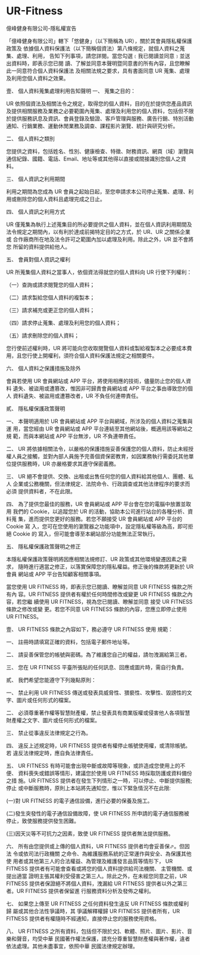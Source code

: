 # UR-Fitness
億峰健身有限公司-隱私權宣告

「億峰健身有限公司」轄下「悠健身」（以下簡稱為 UR），關於其會員隱私權保護政策及 依據個人資料保護法（以下簡稱個資法）第八條規定，就個人資料之蒐集、處理、利用， 告知下列事項，請您詳閱。當您勾選﹝我已閱讀並同意﹞並送出資料時，即表示您已閱 讀、了解並同意本聲明暨同意書的所有內容，且您瞭解此一同意符合個人資料保護法 及相關法規之要求，具有書面同意 UR 蒐集、處理及利用您個人資料之效果。

壹、 個人資料蒐集處理利用告知聲明
一、 蒐集之目的：

UR 依照個資法及相關法令之規定，取得您的個人資料，目的在於提供您產品資訊 及提供相關服務及業務之必要範圍內蒐集、處理及利用您的個人資料，包括但不限 於提供服務訊息及資訊、會員登錄及驗證、客戶管理與服務、廣告行銷、特別活動 通知、行銷業務、運動休閒業務及調查、課程影片瀏覽、統計與研究分析。


二、 個人資料之類別

您提供之資料，包括姓名、性別、健康檢查、特徵、財務資訊、網頁（域）瀏覽與 通信紀錄、國籍、電話、Email、地址等或其他得以直接或間接識別您個人之資料。


三、 個人資訊之利用期間

利用之期間為您成為 UR 會員之起始日起，至您申請求本公司停止蒐集、處理、利 用或刪除您的個人資料且處理完成之日止。


四、 個人資訊之利用方式

UR 僅蒐集為執行上述蒐集目的所必要提供之個人資料，並在個人資訊利用期間及 法令規定之期間內，以有利於達成前揭特定目的之方式，於 UR、UR 之關係企業或 合作廠商所在地及法令許可之範圍內加以處理及利用。除此之外，UR 並不會將您 所留的資料提供給他人。


五、 會員對個人資訊之權利

UR 所蒐集個人資料之當事人，依個資法得就您的個人資料向 UR 行使下列權利：


（一）查詢或請求閱覽您的個人資料；

（二）請求製給您個人資料的複製本；

（三）請求補充或更正您的個人資料；

（四）請求停止蒐集、處理及利用您的個人資料；

（五）請求刪除您的個人資料；

您行使前述權利時，UR 將可能向您收取閱覽個人資料或製給複製本之必要成本費 用，且您行使上開權利，須符合個人資料保護法規定之相關要件。

六、 個人資料之保護措施及除外

會員若使用 UR 會員網站或 APP 平台，將使用相應的技術，儘量防止您的個人資料 遺失、被盜用或遭篡改，惟因非可歸責會員網站或 APP 平台之事由導致您的個人 資料遺失、被盜用或遭篡改者，UR 不負任何連帶責任。


貳、 隱私權保護政策聲明

一、 本聲明適用於 UR 會員網站或 APP 平台與網域，所涉及的個人資料之蒐集與運 用，當您經由 UR 會員網站或 APP 平台連結至其他網站後，概適用該等網站之規 範，而與本網站或 APP 平台無涉，UR 不負連帶責任。

二、 UR 將依據相關法令，以嚴格的保護措施妥善保護您的個人資料，防止未經授 權人員之接觸，並對內部人員施予完善個資保密教育，如因業務執行需委託其他單 位提供服務時，UR 亦嚴格要求其遵守保密義務。

三、 UR 絕不會提供、交換、出租或出售任何您的個人資料給其他個人、團體、私人 企業或公務機關，但法律規定、法院命令、行政調查或其他法律程序的要求而必須 提供資料者，不在此限。

四、 為了提供您最佳的服務，UR 會員網站或 APP 平台會在您的電腦中放置並取用 我們的 Cookie，以追蹤您於 UR 的活動，協助本公司進行站台的各種分析、資料蒐 集，進而提供您更好的服務。若您不願接受 UR 會員網站或 APP 平台的 Cookie 寫 入，您可在您使用的瀏覽器之功能項中，設定隱私權等級為高，即可拒絕 Cookie 的 寫入，但可能會導至本網站部分功能無法正常執行。

五、 隱私權保護政策聲明之修正

本隱私權保護政策聲明將因應相關法規修訂、UR 政策或其他環境變遷因素之需求， 隨時進行適當之修正，以落實保障您的隱私權益。修正後的條款將更新於 UR 會員 網站或 APP 平台告知顧客相關事項。


當您使用 UR FITNESS 時，即表示您已閱讀、瞭解並同意 UR FITNESS 條款之所有內 容。UR FITNESS 提供者有權於任何時間修改或變更 UR FITNESS 條款之內容，若您繼 續使用 UR FITNESS，視為您已閱讀、瞭解並同意 接受 UR FITNESS 條款之修改或變 更。若您不同意 UR FITNESS 條款的內容，您應立即停止使用 UR FITNESS。


壹、 UR FITNESS 條款之內容如下，務必遵守 UR FITNESS 使用 規範：

一、 註冊時請填寫正確的資料，包括電子郵件地址等。

二、 請妥善保管您的帳號與密碼。為了維護您自己的權益，請勿洩漏給第三者。

三、 您在 UR FITNESS 平臺所張貼的任何訊息、回應或圖片時，需自行負責。

貳、 我們希望您能遵守下列幾點原則：

一、 禁止利用 UR FITNESS 傳送或發表具威脅性、猥褻性、攻擊性、毀謗性的文 字、圖片或任何形式的檔案。

二、 必須尊重著作權等智慧財產權，禁止發表具有商業版權或侵害他人各項智慧 財產權之文字、圖片或任何形式的檔案。

三、 禁止從事違反法律規定之行為。

四、 違反上述規定時，UR FITNESS 提供者有權停止帳號使用權，或清除帳號。若 違反法律規定時，應自負法律責任。

五、 UR FITNESS 有時可能會出現中斷或故障等現象，或許造成您使用上的不便、 資料喪失或錯誤等情形，建議您於使用 UR FITNESS 時採取防護或資料備份之措 施。UR FITNESS 提供者在發生下列情形之一時，可以停止、中斷提供服務;停止 或中斷服務時，原則上本站將先通知您，惟以下緊急情況不在此限:

(一)對 UR FITNESS 的電子通信設備，進行必要的保養及施工。

(二)發生突發性的電子通信設備故障，使 UR FITNESS 所申請的電子通信服務被停止，致使服務提供發生困難。

(三)因天災等不可抗力之因素，致使 UR FITNESS 提供者無法提供服務。

六、 所有由您提供或上傳的個人資料，UR FITNESS 提供者均會妥善保⬀。但因法 令或依司法行政機關 之命令、為維護服務系統的正常運作與安全、為保護其他使 用者或其他第三人的合法權益、為管理及維護發言品質等情形下， UR FITNESS 提供者有可能會查看或將您的個人資料提供給司法機關、 主管機關、或提出適當 證明主張其權利受侵害之第三人。除此之外，在未經您同意之前，UR FITNESS 提供者保證絕不將個人資料，洩漏給 UR FITNESS 提供者以外之第三者。UR FITNESS 提供者保留進 行服務資料分析及發佈之權利。

七、 如果您上傳至 UR FITNESS 之任何資料發生違反 UR FITNESS 條款或權利歸 屬或其他合法性爭議時，其 爭議解釋權歸 UR FITNESS 提供者所有，UR FITNESS 提供者有權隨時不經通知，直接停止您的服務使用資格。

八、 UR FITNESS 之所有資料，包括但不限於文⫿、軟體、照片、圖片、影片、音 樂和聲音，均受中華 民國著作權法保護，請充分尊重智慧財產權與著作權，違者 依法處理。其他未盡事宜，依照中華 民國法律規定辦理。

